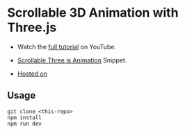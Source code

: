 # Scrollable 3D Animation with Three.js

- Watch the [full tutorial](https://youtu.be/Q7AOvWpIVHU) on YouTube.
- [Scrollable Three.js Animation](https://fireship.io/snippets/threejs-scrollbar-animation) Snippet.
  
- [Hosted on](https://shrey-eta.vercel.app/)

## Usage

```
git clone <this-repo>
npm install
npm run dev
```
